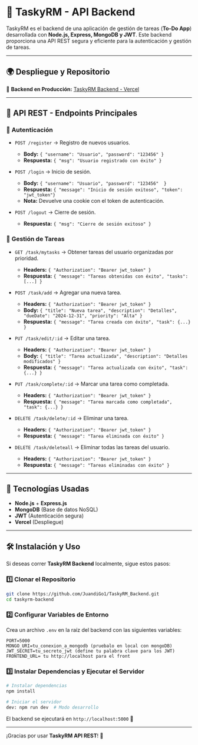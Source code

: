 # 🚀 TaskyRM - API Backend

TaskyRM es el backend de una aplicación de gestión de tareas (**To-Do App**) desarrollada con **Node.js, Express, MongoDB y JWT**. Este backend proporciona una API REST segura y eficiente para la autenticación y gestión de tareas.

---

## 🌍 Despliegue y Repositorio

🔹 **Backend en Producción:** [TaskyRM Backend - Vercel](https://tasky-rm-backend.vercel.app)  


---

## 📌 API REST - Endpoints Principales

### 🔐 **Autenticación**
- `POST /register` → Registro de nuevos usuarios.
  - **Body:** `{ "username": "Usuario", "password": "123456" }`
  - **Respuesta:** `{ "msg": "Usuario registrado con éxito" }`

- `POST /login` → Inicio de sesión.
  - **Body:** `{ "username": "Usuario", "password": "123456"  }`
  - **Respuesta:** `{ "message": "Inicio de sesión exitoso", "token": "jwt_token"}`
  - **Nota:** Devuelve una cookie con el token de autenticación.

- `POST /logout` → Cierre de sesión.
  - **Respuesta:** `{ "msg": "Cierre de sesión exitoso" }`

### 📝 **Gestión de Tareas**
- `GET /task/mytasks` → Obtener tareas del usuario organizadas por prioridad.
  - **Headers:** `{ "Authorization": "Bearer jwt_token" }`
  - **Respuesta:** `{ "message": "Tareas obtenidas con éxito", "tasks": [...] }`

- `POST /task/add` → Agregar una nueva tarea.
  - **Headers:** `{ "Authorization": "Bearer jwt_token" }`
  - **Body:** `{ "title": "Nueva tarea", "description": "Detalles", "dueDate": "2024-12-31", "priority": "Alta" }`
  - **Respuesta:** `{ "message": "Tarea creada con éxito", "task": {...} }`

- `PUT /task/edit/:id` → Editar una tarea.
  - **Headers:** `{ "Authorization": "Bearer jwt_token" }`
  - **Body:** `{ "title": "Tarea actualizada", "description": "Detalles modificados" }`
  - **Respuesta:** `{ "message": "Tarea actualizada con éxito", "task": {...} }`

- `PUT /task/complete/:id` → Marcar una tarea como completada.
  - **Headers:** `{ "Authorization": "Bearer jwt_token" }`
  - **Respuesta:** `{ "message": "Tarea marcada como completada", "task": {...} }`

- `DELETE /task/delete/:id` → Eliminar una tarea.
  - **Headers:** `{ "Authorization": "Bearer jwt_token" }`
  - **Respuesta:** `{ "message": "Tarea eliminada con éxito" }`

- `DELETE /task/deleteall` → Eliminar todas las tareas del usuario.
  - **Headers:** `{ "Authorization": "Bearer jwt_token" }`
  - **Respuesta:** `{ "message": "Tareas eliminadas con éxito" }`

---

## 🚀 Tecnologías Usadas
- **Node.js** + **Express.js**
- **MongoDB** (Base de datos NoSQL)
- **JWT** (Autenticación segura)
- **Vercel** (Despliegue)

---

## 🛠 Instalación y Uso
Si deseas correr **TaskyRM Backend** localmente, sigue estos pasos:

### 1️⃣ Clonar el Repositorio
```bash
git clone https://github.com/JuandiGo1/TaskyRM_Backend.git
cd taskyrm-backend
```

### 2️⃣ Configurar Variables de Entorno
Crea un archivo `.env` en la raíz del backend con las siguientes variables:
```env
PORT=5000
MONGO_URI=tu_conexion_a_mongodb (pruebalo en local con mongoDB)
JWT_SECRET=tu_secreto_jwt (define tu palabra clave para los JWT)
FRONTEND_URL= tu http://localhost para el front
```

### 3️⃣ Instalar Dependencias y Ejecutar el Servidor
```bash
# Instalar dependencias
npm install

# Iniciar el servidor
dev: npm run dev  # Modo desarrollo
```

El backend se ejecutará en `http://localhost:5000` 🚀

---



¡Gracias por usar **TaskyRM API REST**! 🎉

